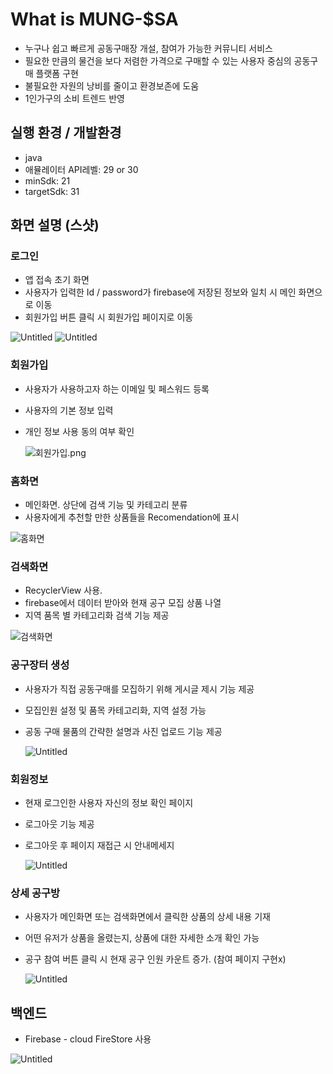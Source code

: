 # What is MUNG-$SA

- 누구나 쉽고 빠르게 공동구매장 개설, 참여가 가능한 커뮤니티 서비스
- 필요한 만큼의 물건을 보다 저렴한 가격으로 구매할 수 있는 사용자 중심의 공동구매 플랫폼 구현
- 불필요한 자원의 낭비를 줄이고 환경보존에 도움
- 1인가구의 소비 트렌드 반영

## 실행 환경 / 개발환경

- java
- 애뮬레이터 API레벨: 29 or 30
- minSdk: 21
- targetSdk: 31

## 화면 설명 (스샷)

### 로그인

- 앱 접속 초기 화면
- 사용자가 입력한 Id / password가 firebase에 저장된 정보와 일치 시 메인 화면으로 이동
- 회원가입 버튼 클릭 시 회원가입 페이지로 이동

![Untitled](https://s3-us-west-2.amazonaws.com/secure.notion-static.com/0de6fa03-1677-4d3c-8c4f-1b99b6f45dfd/Untitled.png)
  ![Untitled](https://s3-us-west-2.amazonaws.com/secure.notion-static.com/0de6fa03-1677-4d3c-8c4f-1b99b6f45dfd/Untitled.png)

### 회원가입

- 사용자가 사용하고자 하는 이메일 및 페스워드 등록
- 사용자의 기본 정보 입력
- 개인 정보 사용 동의 여부 확인

  ![회원가입.png](https://s3-us-west-2.amazonaws.com/secure.notion-static.com/a7ec40a8-0209-4215-8cdb-842301766991/회원가입.png)

### 홈화면

- 메인화면. 상단에 검색 기능 및 카테고리 분류
- 사용자에게 추천할 만한 상품들을 Recomendation에 표시

![홈화면](https://user-images.githubusercontent.com/39684946/143779526-978ce3aa-0500-4d63-9dff-be72a7d704f6.png)

### 검색화면

- RecyclerView 사용.
- firebase에서 데이터 받아와 현재 공구 모집 상품 나열
- 지역 품목 별 카테고리화 검색 기능 제공

![검색화면](https://user-images.githubusercontent.com/39684946/143779536-416e7010-450d-40a5-a740-cfc5c8684c36.png)

### 공구장터 생성

- 사용자가 직접 공동구매를 모집하기 위해 게시글 제시 기능 제공
- 모집인원 설정 및 품목 카테고리화, 지역 설정 가능
- 공동 구매 물품의 간략한 설명과 사진 업로드 기능 제공

  ![Untitled](https://s3-us-west-2.amazonaws.com/secure.notion-static.com/1afdf241-342f-4cdd-bd31-cb19adafa291/Untitled.png)

### 회원정보

- 현재 로그인한 사용자 자신의 정보 확인 페이지
- 로그아웃 기능 제공
- 로그아웃 후 페이지 재접근 시 안내메세지

  ![Untitled](https://s3-us-west-2.amazonaws.com/secure.notion-static.com/eb1e057e-6e0a-45d1-a368-a449126c3594/Untitled.png)

### 상세 공구방

- 사용자가 메인화면 또는 검색화면에서 클릭한 상품의 상세 내용 기재
- 어떤 유저가 상품을 올렸는지, 상품에 대한 자세한 소개 확인 가능
- 공구 참여 버튼 클릭 시 현재 공구 인원 카운트 증가. (참여 페이지 구현x)

  ![Untitled](https://s3-us-west-2.amazonaws.com/secure.notion-static.com/a3b31df6-3dc4-4132-8d73-dcfffc7b3f03/Untitled.png)

## 백엔드

- Firebase - cloud FireStore 사용

![Untitled](https://s3-us-west-2.amazonaws.com/secure.notion-static.com/5334237e-d71f-41de-9006-65f6d316b4a5/Untitled.png)
